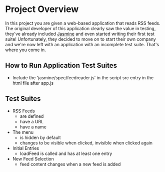 # Project Overview

In this project you are given a web-based application that reads RSS feeds. The original developer of this application clearly saw the value in testing, they've already included [Jasmine](http://jasmine.github.io/) and even started writing their first test suite! Unfortunately, they decided to move on to start their own company and we're now left with an application with an incomplete test suite. That's where you come in.


## How to Run Application Test Suites

* Include the 'jasmine/spec/feedreader.js' in the script src entry in the html file after app.js

## Test Suites

* RSS Feeds
  - are defined
  - have a URL
  - have a name
* The menu
  - is hidden by default
  - changes to be visible when clicked, invisible when clicked again
* Initial Entries
  - loadFeed is called and has at least one entry
* New Feed Selection
  - feed content changes when a new feed is added